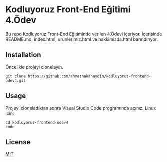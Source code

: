 # Kodluyoruz Front-End Eğitimi 4.Ödev
Bu repo Kodluyoruz Front-End Eğitiminde verilen 4.Ödevi içeriyor. İçerisinde README.md, index.html, urunlerimiz.html ve hakkimizda.html barındırıyor.

## Installation
Öncelikle projeyi clonelayın.

```
git clone https://github.com/ahmethakanaydin/kodluyoruz-frontend-odev4.git
```
## Usage
Projeyi cloneladıktan sonra Visual Studio Code programında açınız.
Linux için:
```
cd kodluyoruz-frontend-odev4
code
```
## License
[MIT](https://choosealicense.com/)
